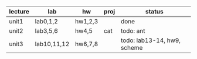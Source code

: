 

| lecture | lab         | hw      | proj | status                      |
| ------- | ----------- | ------- | ---- | --------------------------- |
| unit1   | lab0,1,2    | hw1,2,3 |      | done                        |
| unit2   | lab3,5,6    | hw4,5   | cat  | todo: ant                   |
| unit3   | lab10,11,12 | hw6,7,8 |      | todo: lab13-14, hw9, scheme |

